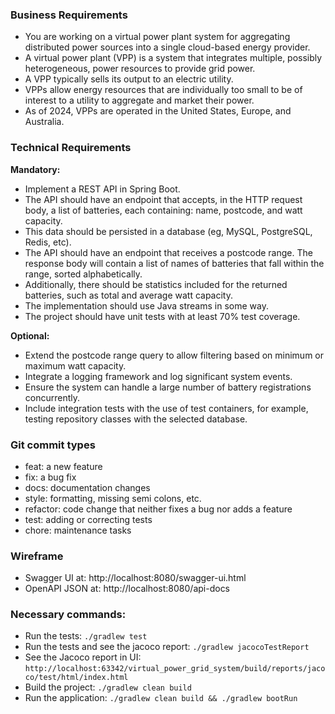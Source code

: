 ### Business Requirements
- You are working on a virtual power plant system for aggregating distributed power sources into a single cloud-based energy provider. 
- A virtual power plant (VPP) is a system that integrates multiple, possibly heterogeneous, power resources to provide grid power. 
- A VPP typically sells its output to an electric utility. 
- VPPs allow energy resources that are individually too small to be of interest to a utility to aggregate and market their power. 
- As of 2024, VPPs are operated in the United States, Europe, and Australia.

### Technical Requirements
**Mandatory:**
- Implement a REST API in Spring Boot.
- The API should have an endpoint that accepts, in the HTTP request body, a list of batteries, each containing: name, postcode, and watt capacity. 
- This data should be persisted in a database (eg, MySQL, PostgreSQL, Redis, etc).
- The API should have an endpoint that receives a postcode range. The response body will contain a list of names of batteries that fall within the range, sorted alphabetically. 
- Additionally, there should be statistics included for the returned batteries, such as total and average watt capacity.
- The implementation should use Java streams in some way.
- The project should have unit tests with at least 70% test coverage.

**Optional:**
- Extend the postcode range query to allow filtering based on minimum or maximum watt capacity. 
- Integrate a logging framework and log significant system events.
- Ensure the system can handle a large number of battery registrations concurrently.
- Include integration tests with the use of test containers, for example, testing repository classes with the selected database.

### Git commit types
- feat: a new feature
- fix: a bug fix
- docs: documentation changes
- style: formatting, missing semi colons, etc.
- refactor: code change that neither fixes a bug nor adds a feature
- test: adding or correcting tests
- chore: maintenance tasks

### Wireframe
- Swagger UI at: http://localhost:8080/swagger-ui.html
- OpenAPI JSON at: http://localhost:8080/api-docs

### Necessary commands:
- Run the tests: `./gradlew test`
- Run the tests and see the jacoco report: `./gradlew jacocoTestReport`
- See the Jacoco report in UI: `http://localhost:63342/virtual_power_grid_system/build/reports/jacoco/test/html/index.html`
- Build the project: `./gradlew clean build`
- Run the application: `./gradlew clean build && ./gradlew bootRun`
